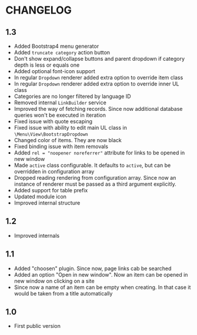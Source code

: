 CHANGELOG
=========

1.3
---

 * Added Bootstrap4 menu generator
 * Added `truncate category` action button
 * Don't show expand/collapse buttons and parent dropdown if category depth is less or equals one
 * Added optional font-icon support
 * In regular `Dropdown` renderer added extra option to override item class
 * In regular `Dropdown` renderer added extra option to override inner UL class
 * Categories are no longer filtered by language ID
 * Removed internal `LinkBuilder` service
 * Improved the way of fetching records. Since now additional database queries won't be executed in iteration
 * Fixed issue with quote escaping
 * Fixed issue with ability to edit main UL class in `\Menu\View\BootstrapDropdown`
 * Changed color of items. They are now black
 * Fixed binding issue with item removals
 * Added `rel = "noopener noreferrer"` attribute for links to be opened in new window
 * Made `active` class configurable. It defaults to `active`, but can be overridden in configuration array
 * Dropped reading rendering from configuration array. Since now an instance of renderer must be passed as a third argument explicitly.
 * Added support for table prefix
 * Updated module icon
 * Improved internal structure

1.2
---

 * Improved internals

1.1
---

 * Added "choosen" plugin. Since now, page links cab be searched
 * Added an option "Open in new window". Now an item can be opened in new window on clicking on a site
 * Since now a name of an item can be empty when creating. In that case it would be taken from a title automatically

1.0
---

 * First public version